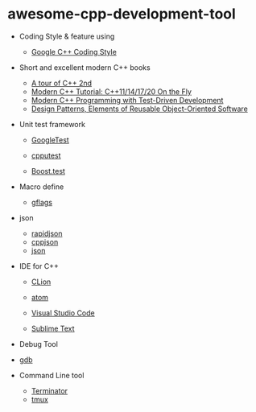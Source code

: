 # awesome-cpp-development-tool
- Coding Style & feature using

  - [Google C++ Coding Style](https://google.github.io/styleguide/cppguide.html#cpplint)
- Short and excellent modern C++ books

  - [A tour of C++ 2nd](http://www.stroustrup.com/tour2.html)
  - [Modern C++ Tutorial: C++11/14/17/20 On the Fly](https://github.com/changkun/modern-cpp-tutorial)
  - [Modern C++ Programming with Test-Driven Development](https://github.com/dave00galloway/shiny-octo-archer/blob/master/Modern%20C%2B%2B%20Programming%20with%20Test-Driven%20Development.pdf)
  - [Design Patterns, Elements of Reusable Object-Oriented Software](https://github.com/dieforfree/edsebooks/blob/master/ebooks/Design%20Patterns%2C%20Elements%20of%20Reusable%20Object-Oriented%20Software.pdf)
- Unit test framework 

  - [GoogleTest](https://github.com/google/googletest)

  - [cpputest](https://github.com/cpputest/cpputest)

  - [Boost.test](https://github.com/boostorg/test)
- Macro define 

  - [gflags](https://github.com/gflags/gflags)
- json 
  - [rapidjson](https://github.com/Tencent/rapidjson)
  - [cppjson](https://github.com/open-source-parsers/jsoncpp)
  - [json](https://github.com/nlohmann/json)
- IDE for C++ 

  - [CLion](https://www.jetbrains.com/clion/)

  - [atom](https://atom.io)

  - [Visual Studio Code](https://code.visualstudio.com)

  - [Sublime Text](https://www.sublimetext.com)
- Debug Tool 
- [gdb](https://github.com/cyrus-and/gdb-dashboard)
- Command Line tool

  - [Terminator](https://gnometerminator.blogspot.com/p/introduction.html)
  - [tmux](https://github.com/tmux/tmux)